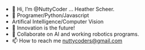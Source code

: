 - 👋 Hi, I’m @NuttyCoder ... Heather Scheer.
- 👀 Programer/Python/Javascript
- Artifical Intelligence/Computer Vision
- 🌱 Innovation is the future!
- 💞️ Collaborate on AI and working robotics programs.
- 📫 How to reach me nuttycoders@gmail.com

<!---
NuttyCoder/NuttyCoder is a ✨ special ✨ repository because its `README.md` (this file) appears on your GitHub profile.
You can click the Preview link to take a look at your changes.
--->
